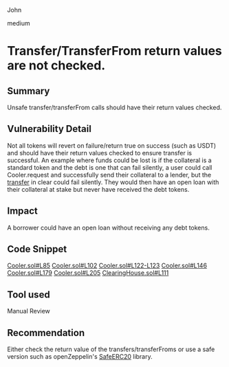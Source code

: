 John

medium

# Transfer/TransferFrom return values are not checked.

## Summary
Unsafe transfer/transferFrom calls should have their return values checked.

## Vulnerability Detail
Not all tokens will revert on failure/return true on success (such as USDT) and should have their return values checked to ensure transfer is successful. 
An example where funds could be lost is if the collateral is a standard token and the debt is one that can fail silently, a user could call Cooler.request and successfully send their collateral to a lender, but the [transfer](https://github.com/sherlock-audit/2023-01-cooler/blob/main/src/Cooler.sol#L179)  in clear could fail silently. They would then have an open loan with their collateral at stake but never have received the debt tokens.

## Impact
A borrower could have an open loan without receiving any debt tokens.

## Code Snippet
[Cooler.sol#L85](https://github.com/sherlock-audit/2023-01-cooler/blob/main/src/Cooler.sol#L85)
[Cooler.sol#L102](https://github.com/sherlock-audit/2023-01-cooler/blob/main/src/Cooler.sol#L102)
[Cooler.sol#L122-L123](https://github.com/sherlock-audit/2023-01-cooler/blob/main/src/Cooler.sol#L122-L123)
[Cooler.sol#L146](https://github.com/sherlock-audit/2023-01-cooler/blob/main/src/Cooler.sol#L146)
[Cooler.sol#L179](https://github.com/sherlock-audit/2023-01-cooler/blob/main/src/Cooler.sol#L179) 
[Cooler.sol#L205](https://github.com/sherlock-audit/2023-01-cooler/blob/main/src/Cooler.sol#L205)
[ClearingHouse.sol#L111](https://github.com/sherlock-audit/2023-01-cooler/blob/main/src/aux/ClearingHouse.sol#L111)

## Tool used

Manual Review

## Recommendation
Either check the return value of the transfers/transferFroms or use a safe version such as openZeppelin's [SafeERC20](https://github.com/OpenZeppelin/openzeppelin-contracts/blob/master/contracts/token/ERC20/utils/SafeERC20.sol) library.